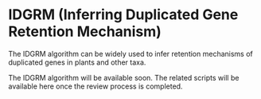 # IDGRM (Inferring Duplicated Gene Retention Mechanism)
The IDGRM algorithm can be widely used to infer retention mechanisms of duplicated genes in plants and other taxa.

The IDGRM algorithm will be available soon. The related scripts will be available here once the review process is completed.
